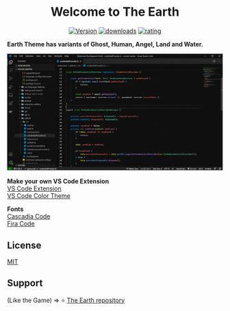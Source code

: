 <div align="center">
    <h1><strong>Welcome to The Earth</strong></h1>

[![Version](https://vsmarketplacebadge.apphb.com/version/Nayan.earth.svg?style=for-the-badge&logo=microsoft&logoColor=white&colorA=2b3033&colorB=33AA22)](https://marketplace.visualstudio.com/items?itemName=Nayan.earth)
[![downloads](https://vsmarketplacebadge.apphb.com/downloads-short/Nayan.earth.svg?style=for-the-badge&logo=docusign&logoColor=white&colorA=2b303b&colorB=118855)](https://marketplace.visualstudio.com/items?itemName=Nayan.earth)
[![rating](https://vsmarketplacebadge.apphb.com/rating-star/Nayan.earth.svg?style=for-the-badge&logo=reverbnation&logoColor=white&colorA=2b303b&colorB=112299)](https://marketplace.visualstudio.com/items?itemName=Nayan.earth)

</div>

**Earth Theme has variants of Ghost, Human, Angel, Land and Water.**

![earth-theme-screenshot](https://raw.githubusercontent.com/nayanbunny/earth/main/images/earth-theme.gif)
<br />

**Make your own VS Code Extension**<br />
[VS Code Extension](https://code.visualstudio.com/api/get-started/your-first-extension)<br />
[VS Code Color Theme](https://code.visualstudio.com/api/references/theme-color)

**Fonts**<br />
[Cascadia Code](https://github.com/microsoft/cascadia-code)<br />
[Fira Code](https://github.com/tonsky/FiraCode)

## License
[MIT](https://github.com/nayanbunny/earth/blob/main/LICENSE)

## Support
(Like the Game) => :star: [The Earth repository](https://github.com/nayanbunny/earth)